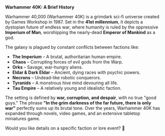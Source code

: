 **Warhammer 40K: A Brief History**  

Warhammer 40,000 (Warhammer 40K) is a grimdark sci-fi universe created by Games Workshop in 1987. Set in the **41st millennium**, it depicts a dystopian future of endless war, where humanity is ruled by the oppressive **Imperium of Man**, worshipping the nearly-dead **Emperor of Mankind** as a god.  

The galaxy is plagued by constant conflicts between factions like:  
- **The Imperium** – A brutal, authoritarian human empire.  
- **Chaos** – Corrupting forces of evil gods from the Warp.  
- **Orks** – Savage, war-hungry aliens.  
- **Eldar & Dark Eldar** – Ancient, dying races with psychic powers.  
- **Necrons** – Undead-like robotic conquerors.  
- **Tyranids** – A monstrous hive mind devouring all life.  
- **Tau Empire** – A relatively young and idealistic faction.  

The setting is defined by **war, corruption, and despair**, with no true "good guys." The phrase **"In the grim darkness of the far future, there is only war"** perfectly sums up its brutal tone. Over the years, Warhammer 40K has expanded through novels, video games, and an extensive tabletop miniatures game.  

Would you like details on a specific faction or lore event? 🚀
